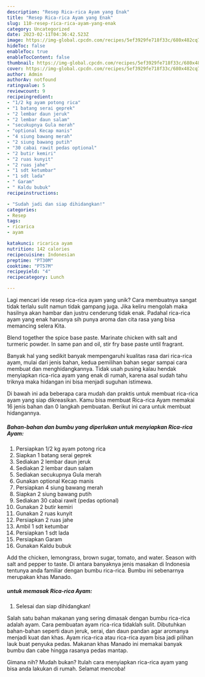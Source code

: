 ```yaml
---
description: "Resep Rica-rica Ayam yang Enak"
title: "Resep Rica-rica Ayam yang Enak"
slug: 110-resep-rica-rica-ayam-yang-enak
category: Uncategorized
date: 2023-02-11T04:36:42.523Z
image: https://img-global.cpcdn.com/recipes/5ef3929fe718f33c/680x482cq70/rica-rica-ayam-foto-resep-utama.jpg
hideToc: false
enableToc: true
enableTocContent: false
thumbnail: https://img-global.cpcdn.com/recipes/5ef3929fe718f33c/680x482cq70/rica-rica-ayam-foto-resep-utama.jpg
cover: https://img-global.cpcdn.com/recipes/5ef3929fe718f33c/680x482cq70/rica-rica-ayam-foto-resep-utama.jpg
author: Admin
authorAv: notfound
ratingvalue: 5
reviewcount: 9
recipeingredient:
- "1/2 kg ayam potong rica"
- "1 batang serai geprek"
- "2 lembar daun jeruk"
- "2 lembar daun salam"
- "secukupnya Gula merah"
- "optional Kecap manis"
- "4 siung bawang merah"
- "2 siung bawang putih"
- "30 cabai rawit pedas optional"
- "2 butir kemiri"
- "2 ruas kunyit"
- "2 ruas jahe"
- "1 sdt ketumbar"
- "1 sdt lada"
- " Garam"
- " Kaldu bubuk"
recipeinstructions:

- "Sudah jadi dan siap dihidangkan!"
categories:
- Resep
tags:
- ricarica
- ayam

katakunci: ricarica ayam 
nutrition: 142 calories
recipecuisine: Indonesian
preptime: "PT30M"
cooktime: "PT57M"
recipeyield: "4"
recipecategory: Lunch

---
```





Lagi mencari ide resep rica-rica ayam yang unik? Cara membuatnya sangat tidak terlalu sulit namun tidak gampang juga. Jika keliru mengolah maka hasilnya akan hambar dan justru cenderung tidak enak. Padahal rica-rica ayam yang enak harusnya sih punya aroma dan cita rasa yang bisa memancing selera Kita.





Blend together the spice base paste. Marinate chicken with salt and turmeric powder. In same pan and oil, stir fry base paste until fragrant.

Banyak hal yang sedikit banyak mempengaruhi kualitas rasa dari rica-rica ayam, mulai dari jenis bahan, kedua pemilihan bahan segar sampai cara membuat dan menghidangkannya. Tidak usah pusing kalau hendak menyiapkan rica-rica ayam yang enak di rumah, karena asal sudah tahu triknya maka hidangan ini bisa menjadi suguhan istimewa.






Di bawah ini ada beberapa cara mudah dan praktis untuk membuat rica-rica ayam yang siap dikreasikan. Kamu bisa membuat Rica-rica Ayam memakai 16 jenis bahan dan 0 langkah pembuatan. Berikut ini cara untuk membuat hidangannya.

<!--inarticleads1-->

##### Bahan-bahan dan bumbu yang diperlukan untuk menyiapkan Rica-rica Ayam:

1. Persiapkan 1/2 kg ayam potong rica
1. Siapkan 1 batang serai geprek
1. Sediakan 2 lembar daun jeruk
1. Sediakan 2 lembar daun salam
1. Sediakan secukupnya Gula merah
1. Gunakan optional Kecap manis
1. Persiapkan 4 siung bawang merah
1. Siapkan 2 siung bawang putih
1. Sediakan 30 cabai rawit (pedas optional)
1. Gunakan 2 butir kemiri
1. Gunakan 2 ruas kunyit
1. Persiapkan 2 ruas jahe
1. Ambil 1 sdt ketumbar
1. Persiapkan 1 sdt lada
1. Persiapkan  Garam
1. Gunakan  Kaldu bubuk


Add the chicken, lemongrass, brown sugar, tomato, and water. Season with salt and pepper to taste. Di antara banyaknya jenis masakan di Indonesia tentunya anda familiar dengan bumbu rica-rica. Bumbu ini sebenarnya merupakan khas Manado. 

<!--inarticleads2-->

#####  untuk memasak Rica-rica Ayam:


1. Selesai dan siap dihidangkan!

Salah satu bahan makanan yang sering dimasak dengan bumbu rica-rica adalah ayam. Cara pembuatan ayam rica-rica tidaklah sulit. Dibutuhkan bahan-bahan seperti daun jeruk, serai, dan daun pandan agar aromanya menjadi kuat dan khas. Ayam rica-rica atau rica-rica ayam bisa jadi pilihan lauk buat penyuka pedas. Makanan khas Manado ini memakai banyak bumbu dan cabe hingga rasanya pedas mantap. 

Gimana nih? Mudah bukan? Itulah cara menyiapkan rica-rica ayam yang bisa anda lakukan di rumah. Selamat mencoba!
